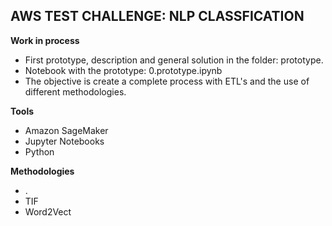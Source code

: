 
## AWS TEST CHALLENGE: **NLP CLASSFICATION**



**Work in process**
* First prototype, description and general solution in the folder: prototype. 
* Notebook with the prototype: 0.prototype.ipynb
* The objective is create a complete process with ETL's and the use of different methodologies.

**Tools**

* Amazon SageMaker
* Jupyter Notebooks
* Python

**Methodologies**

* .
* TIF
* Word2Vect


